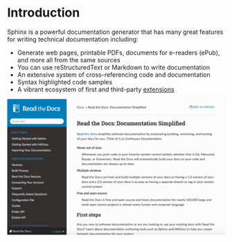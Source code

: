 # Introduction

Sphinx is a powerful documentation generator that has many great features for writing technical documentation including:

* Generate web pages, printable PDFs, documents for e-readers (ePub), and more all from the same sources
* You can use reStructuredText or Markdown to write documentation
* An extensive system of cross-referencing code and documentation
* Syntax highlighted code samples
* A vibrant ecosystem of first and third-party [extensions](http://www.sphinx-doc.org/en/master/usage/extensions/index.html#builtin-sphinx-extensions)

![](img/Introduction.jpg)

